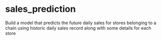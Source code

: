 # sales_prediction
Build a model that predicts the future daily sales for stores belonging to a chain using historic daily sales record along with some details for each store
